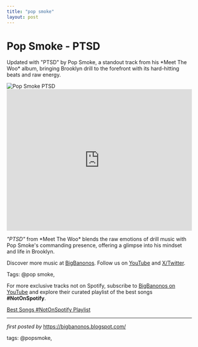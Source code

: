 ```yaml
---
title: "pop smoke"
layout: post
---
```

<!-- Title of the Post -->
<h1 >Pop Smoke - PTSD</h1> <!-- Introductory Text -->
<p >Updated with "PTSD" by Pop Smoke, a standout track from his *Meet The Woo* album, bringing Brooklyn drill to the forefront with its hard-hitting beats and raw energy.</p> <!-- Featured Image -->
<div > <img src="https://i.ytimg.com/vi/mMrpS3E5JVA/sddefault.jpg" alt="Pop Smoke PTSD" />
</div> <!-- YouTube Video Embed -->
<div > <iframe width="100%" height="385" src="https://www.youtube.com/embed/ELNUK2W0aVs" title="Pop Smoke - PTSD" frameborder="0" allow="accelerometer; autoplay; clipboard-write; encrypted-media; gyroscope; picture-in-picture; web-share" referrerpolicy="strict-origin-when-cross-origin" allowfullscreen></iframe>
</div> <!-- Song Information -->
<div > <p><em>"PTSD"</em> from *Meet The Woo* blends the raw emotions of drill music with Pop Smoke's commanding presence, offering a glimpse into his mindset and life in Brooklyn.</p>
</div> <!-- Footer Links -->
<div > <p>Discover more music at <a href="https://bigbanonos.blogspot.com/" target="_blank">BigBanonos</a>. Follow us on <a href="https://www.youtube.com/@BigBanonos" target="_blank">YouTube</a> and <a href="https://x.com/bigbanonos" target="_blank">X/Twitter</a>.</p>
</div> <!-- Tags -->
<p >Tags: @pop smoke,</p>


<!--Subscribe and Playlist Links-->
<div>
    <p>For more exclusive tracks not on Spotify, subscribe to <a href="https://www.youtube.com/@BigBanonos" target="_blank">BigBanonos on YouTube</a> and explore their curated playlist of the best songs <strong>#NotOnSpotify</strong>.</p>
    <p><a href="https://www.youtube.com/playlist?list=PLtuNtuTatqI0kFahUCbtbfenC_ET5O_tr" target="_blank">Best Songs #NotOnSpotify Playlist<br /></a></p></div>

<hr />

<p><em>first posted by</em> <a href="https://bigbanonos.blogspot.com/" rel="noopener" target="_new">https://bigbanonos.blogspot.com/</a></p>

<p>tags: @popsmoke,</p>
